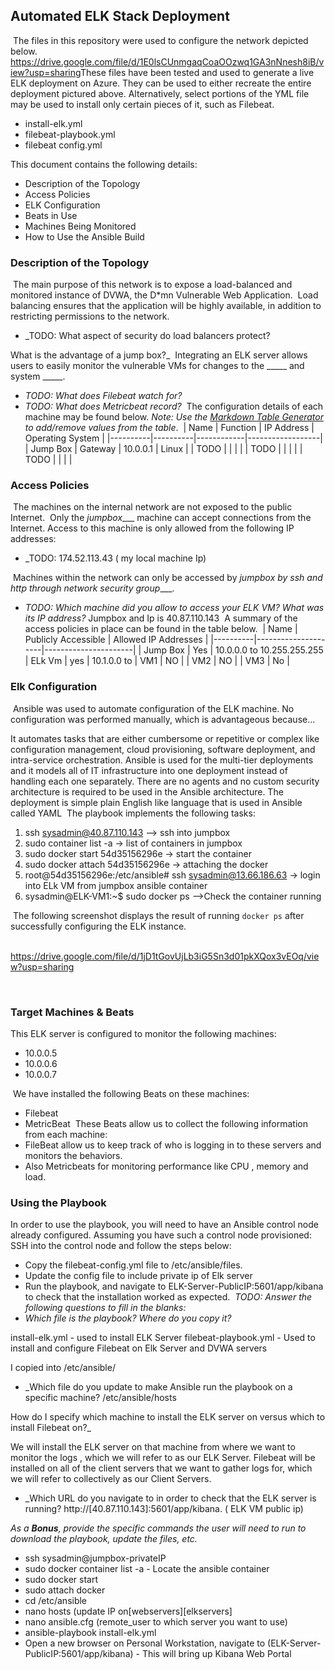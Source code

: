 ﻿## Automated ELK Stack Deployment
​
The files in this repository were used to configure the network depicted below.
​
https://drive.google.com/file/d/1E0lsCUnmgaqCoaOOzwq1GA3nNnesh8iB/view?usp=sharing
​
These files have been tested and used to generate a live ELK deployment on Azure. They can be used to either recreate the entire deployment pictured above. Alternatively, select portions of the YML file may be used to install only certain pieces of it, such as Filebeat.
​
 - install-elk.yml
 - filebeat-playbook.yml
 - filebeat config.yml​


This document contains the following details:
- Description of the Topology
- Access Policies
- ELK Configuration
 - Beats in Use
 - Machines Being Monitored
- How to Use the Ansible Build
​
​
### Description of the Topology
​
The main purpose of this network is to expose a load-balanced and monitored instance of DVWA, the D*mn Vulnerable Web Application.
​
Load balancing ensures that the application will be highly available, in addition to restricting permissions to the network.
- _TODO: What aspect of security do load balancers protect? 








What is the advantage of a jump box?_ 
​
Integrating an ELK server allows users to easily monitor the vulnerable VMs for changes to the _____ and system _____.
- _TODO: What does Filebeat watch for?_
- _TODO: What does Metricbeat record?_
​
The configuration details of each machine may be found below.
_Note: Use the [Markdown Table Generator](http://www.tablesgenerator.com/markdown_tables) to add/remove values from the table_.
​
| Name     | Function | IP Address | Operating System |
|----------|----------|------------|------------------|
| Jump Box | Gateway  | 10.0.0.1   | Linux            |
| TODO     |          |            |                  |
| TODO     |          |            |                  |
| TODO     |          |            |                  |
​
### Access Policies
​
The machines on the internal network are not exposed to the public Internet.
​
Only the _jumpbox____ machine can accept connections from the Internet. Access to this machine is only allowed from the following IP addresses:
- _TODO: 174.52.113.43 ( my local machine Ip)


​
Machines within the network can only be accessed by _jumpbox by ssh and http through network security group____.
- _TODO: Which machine did you allow to access your ELK VM? What was its IP address?_ Jumpbox  and Ip is 40.87.110.143
​
A summary of the access policies in place can be found in the table below.
​
| Name     | Publicly Accessible | Allowed IP Addresses |
|----------|---------------------|----------------------|
| Jump Box |    Yes              | 10.0.0.0 to 10.255.255.255
|   ELk Vm |    yes              | 10.1.0.0 to 
|   VM1    |    NO               |
​|   VM2    |    NO               |
|   VM3    |    No               |




































### Elk Configuration
​
Ansible was used to automate configuration of the ELK machine. No configuration was performed manually, which is advantageous because…




It automates tasks that are either cumbersome or repetitive or complex like configuration management, cloud provisioning, software deployment, and intra-service orchestration. 
Ansible is used for the multi-tier deployments and it models all of IT infrastructure into one deployment instead of handling each one separately. There are no agents and no custom security architecture is required to be used in the Ansible architecture. The deployment is simple plain English like language that is used in Ansible called YAML 
​
The playbook implements the following tasks:
1. ssh sysadmin@40.87.110.143  --> ssh into jumpbox
2. sudo container list -a  → list of containers in jumpbox
3. sudo docker start 54d35156296e  → start the container
4. sudo docker attach 54d35156296e  → attaching the docker
5. root@54d35156296e:/etc/ansible# ssh sysadmin@13.66.186.63  → login into ELk VM from jumpbox ansible container
6.  sysadmin@ELK-VM1:~$ sudo docker ps  -->Check the container running 


​
The following screenshot displays the result of running `docker ps` after successfully configuring the ELK instance.


​https://drive.google.com/file/d/1jD1tGovUjLb3iG5Sn3d01pkXQox3vEOq/view?usp=sharing


  

​






























### Target Machines & Beats
This ELK server is configured to monitor the following machines:
- 10.0.0.5
- 10.0.0.6
- 10.0.0.7


​
We have installed the following Beats on these machines:
- Filebeat
-  MetricBeat
​
These Beats allow us to collect the following information from each machine:
- FileBeat allow us to keep track of who is logging in to these servers and monitors the behaviors.
- Also Metricbeats for  monitoring performance like CPU , memory and load.




### Using the Playbook
In order to use the playbook, you will need to have an Ansible control node already configured. Assuming you have such a control node provisioned:
​
SSH into the control node and follow the steps below:
- Copy the filebeat-config.yml file to /etc/ansible/files.
- Update the config file to include private ip of Elk server
- Run the playbook, and navigate to ELK-Server-PublicIP:5601/app/kibana to check that the installation worked as expected.
​
_TODO: Answer the following questions to fill in the blanks:_
- _Which file is the playbook? Where do you copy it?_

install-elk.yml - used to install ELK Server
filebeat-playbook.yml - Used to install and configure Filebeat on Elk Server and DVWA servers

I copied into /etc/ansible/



- _Which file do you update to make Ansible run the playbook on a specific machine? 
/etc/ansible/hosts




How do I specify which machine to install the ELK server on versus which to install Filebeat on?_


We will install the ELK server on that machine from where we want to monitor the logs , which we will refer to as our ELK Server. 
Filebeat will be installed on all of the client servers that we want to gather logs for, which we will refer to collectively as our Client Servers.



- _Which URL do you navigate to in order to check that the ELK server is running?
http://[40.87.110.143]:5601/app/kibana. ( ELK VM public ip)
​




_As a **Bonus**, provide the specific commands the user will need to run to download the playbook, update the files, etc._


* ssh sysadmin@jumpbox-privateIP
* sudo docker container list -a - Locate the ansible container
* sudo docker start
* sudo attach docker
* cd /etc/ansible
* nano hosts (update IP on[webservers][elkservers]
* nano ansible.cfg (remote_user to which server you want to use)
* ansible-playbook install-elk.yml 
* Open a new browser on Personal Workstation, navigate to (ELK-Server-PublicIP:5601/app/kibana) - This will bring up Kibana Web Portal




